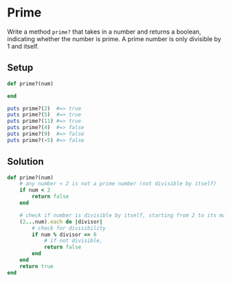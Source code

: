 # Prime

Write a method `prime?` that takes in a number and returns a boolean, indicating whether the number is prime. A prime number is only divisible by 1 and itself.

## Setup

```ruby
def prime?(num)

end

puts prime?(2)  #=> true
puts prime?(5)  #=> true
puts prime?(11) #=> true
puts prime?(4)  #=> false
puts prime?(9)  #=> false
puts prime?(-5) #=> false
```

## Solution

```ruby
def prime?(num)
    # any number < 2 is not a prime number (not divisible by itself)
    if num < 2
        return false
    end

    # check if number is divisible by itself, starting from 2 to its max which is num
    (2...num).each do |divisor|
        # check for divisibility
        if num % divisor == 0
            # if not divisible, 
            return false
        end
    end
    return true
end
```